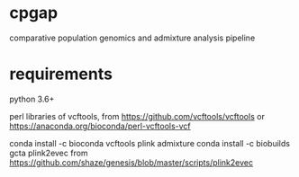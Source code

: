 # cpgap
comparative population genomics and admixture analysis pipeline


# requirements
python 3.6+

perl libraries of vcftools, from https://github.com/vcftools/vcftools or https://anaconda.org/bioconda/perl-vcftools-vcf

conda install -c bioconda  vcftools plink admixture
conda install -c biobuilds gcta
plink2evec from https://github.com/shaze/genesis/blob/master/scripts/plink2evec


